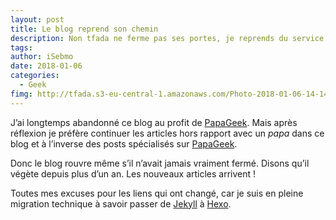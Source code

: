 ```yaml
---
layout: post
title: Le blog reprend son chemin
description: Non tfada ne ferme pas ses portes, je reprends du service après avoir ouvert PapaGeek. 
tags: 
author: iSebmo
date: 2018-01-06
categories:
  - Geek
fimg: http://tfada.s3-eu-central-1.amazonaws.com/Photo-2018-01-06-14-14-jczDQkQo0MDtZ0lRHVMD.jpg
---
```


J’ai longtemps abandonné ce blog au profit de [PapaGeek](https://papageek.top). Mais après réflexion je préfère continuer les articles hors rapport avec un *papa* dans ce blog et à l’inverse des posts spécialisés sur [PapaGeek](papageek.top). 

Donc le blog rouvre même s’il n’avait jamais vraiment fermé. Disons qu’il végète depuis plus d’un an.  Les nouveaux articles arrivent !

Toutes mes excuses pour les liens qui ont changé, car je suis en pleine migration technique à savoir passer de [Jekyll](https://jekyllrb.com/) à [Hexo](https://hexo.io/index.html). 